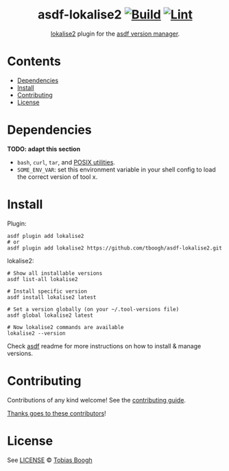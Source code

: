 <div align="center">

# asdf-lokalise2 [![Build](https://github.com/tboogh/asdf-lokalise2/actions/workflows/build.yml/badge.svg)](https://github.com/tboogh/asdf-lokalise2/actions/workflows/build.yml) [![Lint](https://github.com/tboogh/asdf-lokalise2/actions/workflows/lint.yml/badge.svg)](https://github.com/tboogh/asdf-lokalise2/actions/workflows/lint.yml)

[lokalise2](https://github.com/tboogh/lokalise2) plugin for the [asdf version manager](https://asdf-vm.com).

</div>

# Contents

- [Dependencies](#dependencies)
- [Install](#install)
- [Contributing](#contributing)
- [License](#license)

# Dependencies

**TODO: adapt this section**

- `bash`, `curl`, `tar`, and [POSIX utilities](https://pubs.opengroup.org/onlinepubs/9699919799/idx/utilities.html).
- `SOME_ENV_VAR`: set this environment variable in your shell config to load the correct version of tool x.

# Install

Plugin:

```shell
asdf plugin add lokalise2
# or
asdf plugin add lokalise2 https://github.com/tboogh/asdf-lokalise2.git
```

lokalise2:

```shell
# Show all installable versions
asdf list-all lokalise2

# Install specific version
asdf install lokalise2 latest

# Set a version globally (on your ~/.tool-versions file)
asdf global lokalise2 latest

# Now lokalise2 commands are available
lokalise2 --version
```

Check [asdf](https://github.com/asdf-vm/asdf) readme for more instructions on how to
install & manage versions.

# Contributing

Contributions of any kind welcome! See the [contributing guide](contributing.md).

[Thanks goes to these contributors](https://github.com/tboogh/asdf-lokalise2/graphs/contributors)!

# License

See [LICENSE](LICENSE) © [Tobias Boogh](https://github.com/tboogh/)
